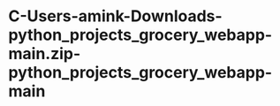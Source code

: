# C-Users-amink-Downloads-python_projects_grocery_webapp-main.zip-python_projects_grocery_webapp-main